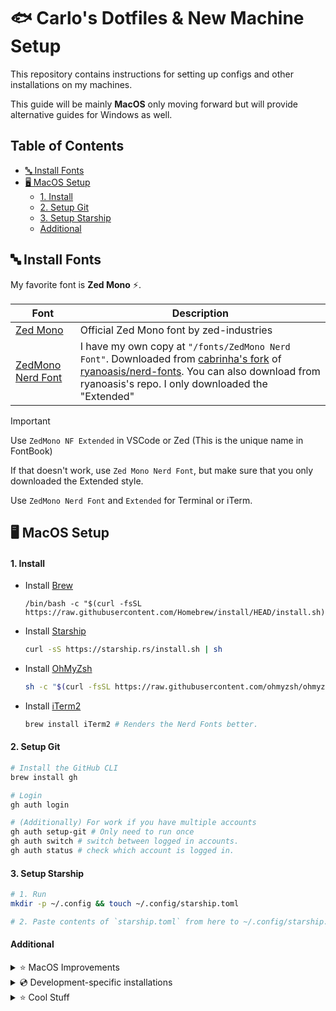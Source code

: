 <h1>🐟 Carlo's Dotfiles & New Machine Setup</h1>

This repository contains instructions for setting up configs and other installations
on my machines.

This guide will be mainly **MacOS** only moving forward but will provide alternative guides for Windows as
well.

<h2>Table of Contents</h2>

- [🔤 Install Fonts](#%F0%9F%94%A4-install-fonts)
- [🖥️ MacOS Setup](#%F0%9F%96%A5%EF%B8%8F-macos-setup)
  - [1. Install](#1-install)
  - [2. Setup Git](#2-setup-git)
  - [3. Setup Starship](#3-setup-starship)
  - [Additional](#additional)

## 🔤 Install Fonts

My favorite font is **Zed Mono** ⚡️.

| Font                                                             | Description                                                                                                                                                                                                                                                                                                          |
| ---------------------------------------------------------------- | -------------------------------------------------------------------------------------------------------------------------------------------------------------------------------------------------------------------------------------------------------------------------------------------------------------------- |
| [Zed Mono](https://github.com/zed-industries/zed-fonts/releases) | Official Zed Mono font by zed-industries                                                                                                                                                                                                                                                                             |
| [ZedMono Nerd Font](/fonts/ZedMonoNerdFont)                      | I have my own copy at `"/fonts/ZedMono Nerd Font"`. Downloaded from [cabrinha's fork](https://github.com/cabrinha/nerd-fonts/tree/zed-fonts/patched-fonts/ZedMono) of [ryanoasis/nerd-fonts](https://github.com/ryanoasis/nerd-fonts). You can also download from ryanoasis's repo. I only downloaded the "Extended" |

> [!IMPORTANT]
> Use `ZedMono NF Extended` in VSCode or Zed (This is the unique name in FontBook)
>
> If that doesn't work, use `Zed Mono Nerd Font`, but make sure that you only downloaded the Extended style.
>
> Use `ZedMono Nerd Font` and `Extended` for Terminal or iTerm.

## 🖥️ MacOS Setup

#### 1. Install

- Install [Brew](https://brew.sh/)

  ```
  /bin/bash -c "$(curl -fsSL https://raw.githubusercontent.com/Homebrew/install/HEAD/install.sh)"
  ```

- Install [Starship](https://starship.rs/)

  ```sh
  curl -sS https://starship.rs/install.sh | sh
  ```

- Install [OhMyZsh](https://ohmyz.sh/#install)

  ```sh
  sh -c "$(curl -fsSL https://raw.githubusercontent.com/ohmyzsh/ohmyzsh/master/tools/install.sh)"
  ```

- Install [iTerm2](https://iterm2.com/)

  ```sh
  brew install iTerm2 # Renders the Nerd Fonts better.
  ```

#### 2. Setup Git

```sh
# Install the GitHub CLI
brew install gh

# Login
gh auth login

# (Additionally) For work if you have multiple accounts
gh auth setup-git # Only need to run once
gh auth switch # switch between logged in accounts.
gh auth status # check which account is logged in.
```

#### 3. Setup Starship

```sh
# 1. Run
mkdir -p ~/.config && touch ~/.config/starship.toml

# 2. Paste contents of `starship.toml` from here to ~/.config/starship.toml
```

#### Additional

<details>
  <summary>
    ⭐️ MacOS Improvements
  </summary>

- [x] Better Backspace on **Terminal** > **Settings** > **Profile** > **Keyboard** > ✅ Use Option as Meta key.
- [x] Better backspace on **iTerm2** > **Settings** > **Profile** > **Keys** > **Left Option Key** > ✅ Esc+
- [x] Install [Rectangle](https://rectangleapp.com/) - For window management (Choose the 'Rectangle' keybind setting).
  ```sh
  brew install --cask rectangle
  ```
- [x] Install [Mac Mouse Fix](https://github.com/noah-nuebling/mac-mouse-fix) - I think it's better than LogiOptions+.

  ```sh
  brew install --cask mac-mouse-fix
  ```

</details>

<details>
  <summary>💿 Development-specific installations</summary>

- [x] PNPM - Better node package manager for some projects.

  ```sh
  npm install --global pnpm
  ```

- [x] Node - I prefer to install node via nvm.

  ```sh
  brew install nvm
  nvm install 20
  nvm use 20
  ```

- [x] [Bun](https://bun.sh/docs/installation) - Best js/ts runtime & package manager (for me).

  ```sh
  curl -fsSL https://bun.sh/install | bash # for macOS, Linux, and WSL
  ```

- [x] XZ - Need to install this before installing a pyenv version.
  ```sh
  brew install xz
  ```
- [x] Python - I prefer to install python via pyenv.

  ```sh
  brew install pyenv
  ```

- [x] Go - My compiled language for backend services.

  ```sh
  brew install go
  ```

- [x] Rust - My preferred low-level compiled language.

  ```sh
  curl --proto '=https' --tlsv1.2 https://sh.rustup.rs -sSf | sh
  ```

- [x] Defold - My preferred game engine.
  ```sh
  brew install --cask defold
  ```

</details>

<details>
  <summary>⭐️ Cool Stuff</summary>

- [x] Bruno - API Testing - `brew install --cask bruno`
- [x] Handbrake - Video Converter - `brew install --cask handbrake`
- [x] Keycastr - Keypress visualzier - `brew install --cask keycastr`
- [x] Screen Studio - Slick Screen Recorder - `brew install --cask screen-studio`
- [x] Rotato - Cool mockups - `brew install --cask rotato`
- [x] Licecap - GIFs - `brew install --cask licecap`

</details>
